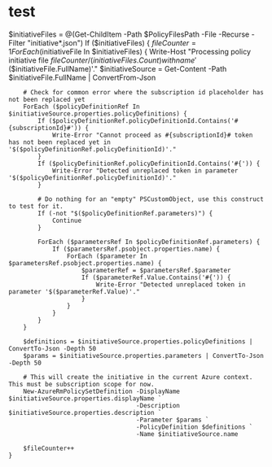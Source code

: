 # test
$initiativeFiles = @(Get-ChildItem -Path $PolicyFilesPath -File -Recurse -Filter "initiative*.json")
If ($initiativeFiles) {
    $fileCounter = 1
    ForEach ($initiativeFile In $initiativeFiles) {
        Write-Host "Processing policy initiative file $fileCounter/$($initiativeFiles.Count) with name '$($initiativeFile.FullName)'."
        $initiativeSource = Get-Content -Path $initiativeFile.FullName | ConvertFrom-Json

        # Check for common error where the subscription id placeholder has not been replaced yet
        ForEach ($policyDefinitionRef In $initiativeSource.properties.policyDefinitions) {
            If ($policyDefinitionRef.policyDefinitionId.Contains('#{subscriptionId}#')) {
                Write-Error "Cannot proceed as #{subscriptionId}# token has not been replaced yet in '$($policyDefinitionRef.policyDefinitionId)'."
            }
            If ($policyDefinitionRef.policyDefinitionId.Contains('#{')) {
                Write-Error "Detected unreplaced token in parameter '$($policyDefinitionRef.policyDefinitionId)'."
            }

            # Do nothing for an "empty" PSCustomObject, use this construct to test for it.
            If (-not "$($policyDefinitionRef.parameters)") {
                Continue
            }
            
            ForEach ($parametersRef In $policyDefinitionRef.parameters) {
                If ($parametersRef.psobject.properties.name) {
                    ForEach ($parameter In $parametersRef.psobject.properties.name) {
                        $parameterRef = $parametersRef.$parameter
                        If ($parameterRef.Value.Contains('#{')) {
                            Write-Error "Detected unreplaced token in parameter '$($parameterRef.Value)'."
                        }
                    }
                }
            }
        }

        $definitions = $initiativeSource.properties.policyDefinitions | ConvertTo-Json -Depth 50
        $params = $initiativeSource.properties.parameters | ConvertTo-Json -Depth 50

        # This will create the initiative in the current Azure context. This must be subscription scope for now.
        New-AzureRmPolicySetDefinition -DisplayName $initiativeSource.properties.displayName `
                                       -Description $initiativeSource.properties.description `
                                       -Parameter $params `
                                       -PolicyDefinition $definitions `
                                       -Name $initiativeSource.name

        $fileCounter++
    }
